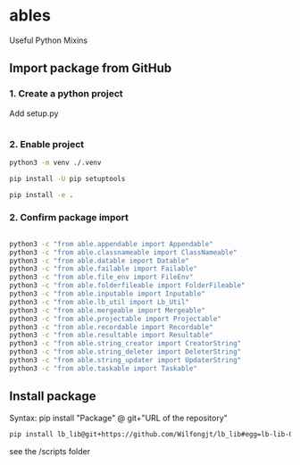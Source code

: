 # ables
Useful Python Mixins
## Import package from GitHub

### 1. Create a python project
Add setup.py 
```python


```
### 2. Enable project 
```bash
python3 -m venv ./.venv
```
```bash
pip install -U pip setuptools
```
```bash
pip install -e .
```

### 2. Confirm package import

```bash

python3 -c "from able.appendable import Appendable"
python3 -c "from able.classnameable import ClassNameable"
python3 -c "from able.datable import Datable"
python3 -c "from able.failable import Failable"
python3 -c "from able.file_env import FileEnv"
python3 -c "from able.folderfileable import FolderFileable"
python3 -c "from able.inputable import Inputable"
python3 -c "from able.lb_util import Lb_Util"
python3 -c "from able.mergeable import Mergeable"
python3 -c "from able.projectable import Projectable"
python3 -c "from able.recordable import Recordable"
python3 -c "from able.resultable import Resultable"
python3 -c "from able.string_creator import CreatorString"
python3 -c "from able.string_deleter import DeleterString"
python3 -c "from able.string_updater import UpdaterString"
python3 -c "from able.taskable import Taskable"

```
## Install package
Syntax: pip install "Package" @ git+"URL of the repository"

```bash
pip install lb_lib@git+https://github.com/Wilfongjt/lb_lib#egg=lb-lib-0.1.2
```

see the /scripts folder